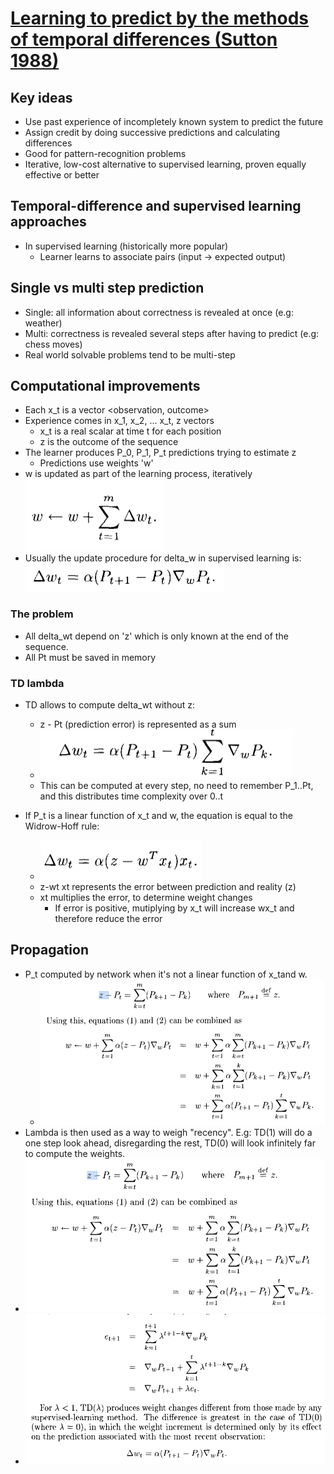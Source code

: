 # [Learning to predict by the methods of temporal differences (Sutton 1988)](https://pdfs.semanticscholar.org/9c06/865e912788a6a51470724e087853d7269195.pdf)

## Key ideas
* Use past experience of incompletely known system to predict the future
* Assign credit by doing successive predictions and calculating differences
* Good for pattern-recognition problems
* Iterative, low-cost alternative to supervised learning, proven equally effective or better

## Temporal-difference and supervised learning approaches
* In supervised learning (historically more popular)
  * Learner learns to associate pairs (input -> expected output)

## Single vs multi step prediction
* Single: all information about correctness is revealed at once (e.g: weather)
* Multi: correctness is revealed several steps after having to predict (e.g: chess moves)
* Real world solvable problems tend to be multi-step

## Computational improvements
* Each x_t is a vector <observation, outcome>
* Experience comes in x_1, x_2, ... x_t, z vectors
  * x_t is a real scalar at time t for each position
  * z is the outcome of the sequence
* The learner produces P_0, P_1, P_t predictions trying to estimate z
  * Predictions use weights 'w'
* w is updated as part of the learning process, iteratively
![update w with deltas](td_lambda_acc_delta.png)
* Usually the update procedure for delta_w in supervised learning is:
![update equation](td_lambda_w.png)

### The problem
* All delta_wt depend on 'z' which is only known at the end of the sequence.
* All Pt must be saved in memory

### TD lambda
* TD allows to compute delta_wt without z:
  * z - Pt (prediction error) is represented as a sum
  * ![td_lambda](td_lambda.png)
  * This can be computed at every step, no need to remember P_1..Pt, and this distributes time complexity over 0..t

* If P_t is a linear function of x_t and w, the equation is equal to the Widrow-Hoff rule:
  * ![td_widrow](td_widrow_hoff.png)
  * z-wt xt represents the error between prediction and reality (z)
  * xt multiplies the error, to determine weight changes
    * If error is positive, mutiplying by x_t will increase wx_t and therefore reduce the error

## Propagation
* P_t computed by network when it's not a linear function of x_tand w.
  * ![td_non_linear](td_lambda_non_linear.png)
* Lambda is then used as a way to weigh "recency". E.g: TD(1) will do a one step look ahead, disregarding the rest, TD(0) will look infinitely far to compute the weights.
* ![td_non_linear](td_lambda_non_linear.png)
* ![td_last](td_last.png)


